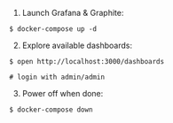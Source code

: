 1) Launch Grafana & Graphite:
```
$ docker-compose up -d
```

2) Explore available dashboards:
```
$ open http://localhost:3000/dashboards

# login with admin/admin
```

3) Power off when done:
```
$ docker-compose down
```
